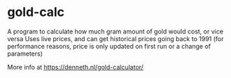 # gold-calc
 A program to calculate how much gram amount of gold would cost, or vice versa
 Uses live prices, and can get historical prices going back to 1991
 (for performance reasons, price is only updated on first run or a change of parameters)
 
 More info at https://denneth.nl/gold-calculator/
